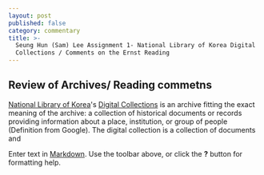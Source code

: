 ```yaml
---
layout: post
published: false
category: commentary
title: >-
  Seung Hun (Sam) Lee Assignment 1- National Library of Korea Digital
  Collections / Comments on the Ernst Reading
---
```

## Review of Archives/ Reading commetns

[National Library of Korea](http://www.nl.go.kr/english/)'s  [Digital Collections](http://nlcollection.nl.go.kr/english/index.html) is an archive fitting the exact meaning of the archive: a collection of historical documents or records providing information about a place, institution, or group of people (Definition from Google). The digital collection is a collection of documents and 

Enter text in [Markdown](http://daringfireball.net/projects/markdown/). Use the toolbar above, or click the **?** button for formatting help.
